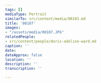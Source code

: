```yaml
---
tags: []
mediaType: Portrait
similarTo: src/content/media/00103.md
title: '00107'
images:
- "/assets/media/00107.JPG"
relatedPeople:
- src/content/people/doris-adeline-ward.md
caption: ''
date: 
dateApprox: false
location: ''
description: ''
transcription: ''

---
```


